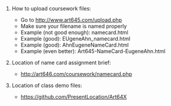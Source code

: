 1. How to upload coursework files:

	- Go to http://www.art645.com/upload.php
	- Make sure your filename is named properly
	- Example (not good enough): namecard.html 
	- Example (good): EUgeneAhn_namecard.html
	- Example (good): AhnEugeneNameCard.html
  	- Example (even better): Art645-NameCard-EugeneAhn.html

2. Location of name card assignment brief:

	- http://art646.com/coursework/namecard.php

3. Location of class demo files:

	- https://github.com/PresentLocation/Art64X
